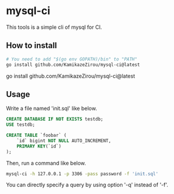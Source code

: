 # mysql-ci

This tools is a simple cli of mysql for CI.

## How to install

```sh
# You need to add "$(go env GOPATH)/bin" to "PATH"
go install github.com/KamikazeZirou/mysql-ci@latest
```
go install github.com/KamikazeZirou/mysql-ci@latest
## Usage

Write a file named 'init.sql' like below.

```sql
CREATE DATABASE IF NOT EXISTS testdb;
USE testdb;

CREATE TABLE `foobar` (
    `id` bigint NOT NULL AUTO_INCREMENT,
    PRIMARY KEY(`id`)
);
```

Then, run a command like below.

```sh
mysql-ci -h 127.0.0.1 -p 3306 -pass password -f 'init.sql'
```

You can directly specify a query by using option '-q' instead of '-f'.
